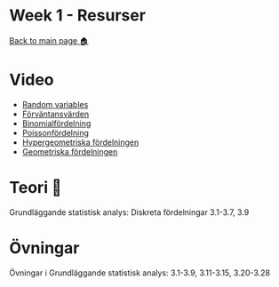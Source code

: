 # Week 1 - Resurser

[Back to main page :house:](https://github.com/aleylani/statistical-methods)

# Video

- [Random variables](https://www.youtube.com/watch?v=3v9w79NhsfI&t)
- [Förväntansvärden](https://www.youtube.com/watch?v=5Yh-9xdJzAs&t)
- [Binomialfördelning](https://www.youtube.com/watch?v=qIzC1-9PwQo&t)
- [Poissonfördelning](https://www.youtube.com/watch?v=jmqZG6roVqU)
- [Hypergeometriska fördelningen](https://www.youtube.com/watch?v=L2KMttDm3aY&t)
- [Geometriska fördelningen](https://www.youtube.com/watch?v=zq9Oz82iHf0)

# Teori :book:

Grundläggande statistisk analys: Diskreta fördelningar 3.1-3.7, 3.9

# Övningar

Övningar i Grundläggande statistisk analys: 3.1-3.9, 3.11-3.15, 3.20-3.28

